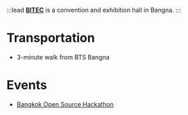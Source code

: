 :::lead
[**BITEC**](https://www.bitec.co.th/) is a convention and exhibition hall in Bangna.
:::

# Transportation

- 3-minute walk from BTS Bangna

# Events

- [Bangkok Open Source Hackathon](https://grtn.org/e/bangkok)
